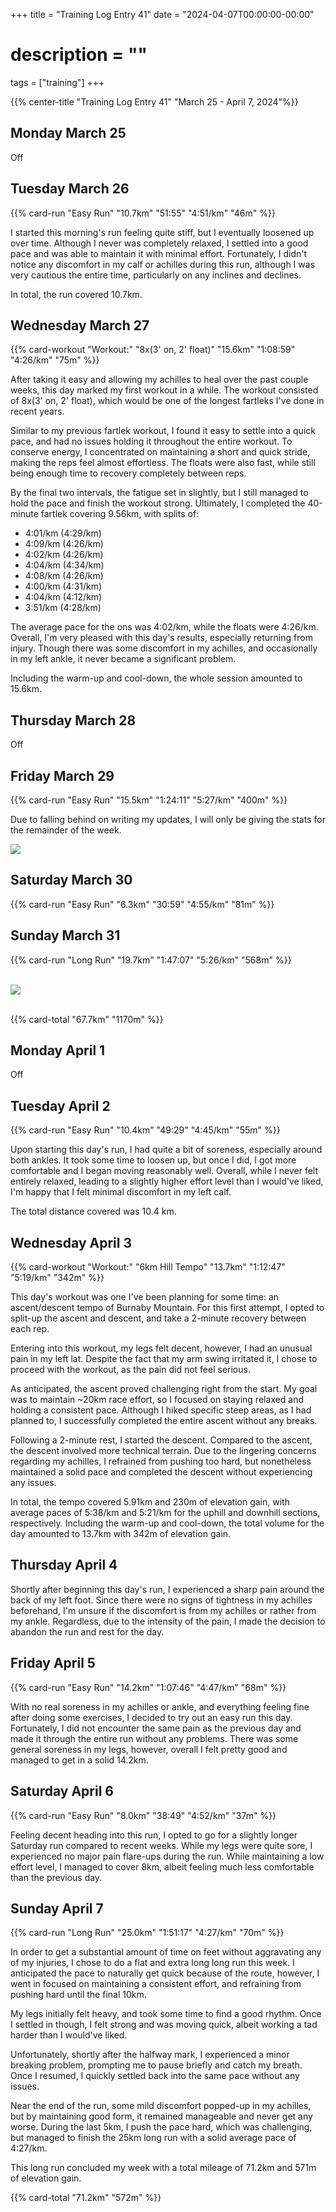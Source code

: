 +++
title = "Training Log Entry 41"
date = "2024-04-07T00:00:00-00:00"
# description = ""
tags = ["training"]
+++

{{% center-title "Training Log Entry 41" "March 25 - April 7, 2024"%}}

## Monday March 25

Off

## Tuesday March 26

{{% card-run "Easy Run" "10.7km" "51:55" "4:51/km" "46m" %}}

I started this morning's run feeling quite stiff, but I eventually loosened up over time.
Although I never was completely relaxed, I settled into a good pace and was able to maintain it with minimal effort. 
Fortunately, I didn't notice any discomfort in my calf or achilles during this run, although I was very cautious the entire time, particularly on any inclines and declines. 

In total, the run covered 10.7km.


## Wednesday March 27

{{% card-workout "Workout:" "8x(3' on, 2' float)" "15.6km" "1:08:59" "4:26/km" "75m" %}}

After taking it easy and allowing my achilles to heal over the past couple weeks, this day marked my first workout in a while.
The workout consisted of 8x(3' on, 2' float), which would be one of the longest fartleks I've done in recent years.

Similar to my previous fartlek workout, I found it easy to settle into a quick pace, and had no issues holding it throughout the entire workout. 
To conserve energy, I concentrated on maintaining a short and quick stride, making the reps feel almost effortless.
The floats were also fast, while still being enough time to recovery completely between reps.

By the final two intervals, the fatigue set in slightly, but I still managed to hold the pace and finish the workout strong.
Ultimately, I completed the 40-minute fartlek covering 9.56km, with splits of:

- 4:01/km (4:29/km)
- 4:09/km (4:26/km)
- 4:02/km (4:26/km)
- 4:04/km (4:34/km)
- 4:08/km (4:26/km)
- 4:00/km (4:31/km)
- 4:04/km (4:12/km)
- 3:51/km (4:28/km)

The average pace for the ons was 4:02/km, while the floats were 4:26/km. 
Overall, I'm very pleased with this day's results, especially returning from injury.
Though there was some discomfort in my achilles, and occasionally in my left ankle, it never became a significant problem. 

Including the warm-up and cool-down, the whole session amounted to 15.6km.


## Thursday March 28

Off


## Friday March 29

{{% card-run "Easy Run" "15.5km" "1:24:11" "5:27/km" "400m" %}}

Due to falling behind on writing my updates, I will only be giving the stats for the remainder of the week.

<div class="landscape"><img src="/images/gallery/2024/21.jpg.webp"></div>

## Saturday March 30

{{% card-run "Easy Run" "6.3km" "30:59" "4:55/km" "81m" %}}


## Sunday March 31

{{% card-run "Long Run" "19.7km" "1:47:07" "5:26/km" "568m" %}}

<br>

<div class="portrait"><img src="/images/gallery/2024/22.jpg.webp"></div>

<br>

{{% card-total "67.7km" "1170m" %}}


## Monday April 1

Off

## Tuesday April 2

{{% card-run "Easy Run" "10.4km" "49:29" "4:45/km" "55m" %}}

Upon starting this day's run, I had quite a bit of soreness, especially around both ankles.
It took some time to loosen up, but once I did, I got more comfortable and I began moving reasonably well. 
Overall, while I never felt entirely relaxed, leading to a slightly higher effort level than I would've liked, I'm happy that I felt minimal discomfort in my left calf.

The total distance covered was 10.4 km.


## Wednesday April 3

{{% card-workout "Workout:" "6km Hill Tempo" "13.7km" "1:12:47" "5:19/km" "342m" %}}

This day's workout was one I've been planning for some time: an ascent/descent tempo of Burnaby Mountain.
For this first attempt, I opted to split-up the ascent and descent, and take a 2-minute recovery between each rep. 

Entering into this workout, my legs felt decent, however, I had an unusual pain in my left lat.
Despite the fact that my arm swing irritated it, I chose to proceed with the workout, as the pain did not feel serious.

As anticipated, the ascent proved challenging right from the start. 
My goal was to maintain ~20km race effort, so I focused on staying relaxed and holding a consistent pace.
Although I hiked specific steep areas, as I had planned to, I successfully completed the entire ascent without any breaks.

Following a 2-minute rest, I started the descent. 
Compared to the ascent, the descent involved more technical terrain.
Due to the lingering concerns regarding my achilles, I refrained from pushing too hard, but nonetheless maintained a solid pace and completed the descent without experiencing any issues.

In total, the tempo covered 5.91km and 230m of elevation gain, with average paces of 5:38/km and 5:21/km for the uphill and downhill sections, respectively.
Including the warm-up and cool-down, the total volume for the day amounted to 13.7km with 342m of elevation gain.


## Thursday April 4

Shortly after beginning this day's run, I experienced a sharp pain around the back of my left foot.
Since there were no signs of tightness in my achilles beforehand, I'm unsure if the discomfort is from my achilles or rather from my ankle.
Regardless, due to the intensity of the pain, I made the decision to abandon the run and rest for the day.


## Friday April 5

{{% card-run "Easy Run" "14.2km" "1:07:46" "4:47/km" "68m" %}}

With no real soreness in my achilles or ankle, and everything feeling fine after doing some exercises, I decided to try out an easy run this day.
Fortunately, I did not encounter the same pain as the previous day and made it through the entire run without any problems.
There was some general soreness in my legs, however, overall I felt pretty good and managed to get in a solid 14.2km.  


## Saturday April 6

{{% card-run "Easy Run" "8.0km" "38:49" "4:52/km" "37m" %}}

Feeling decent heading into this run, I opted to go for a slightly longer Saturday run compared to recent weeks.
While my legs were quite sore, I experienced no major pain flare-ups during the run. 
While maintaining a low effort level, I managed to cover 8km, albeit feeling much less comfortable than the previous day.


## Sunday April 7

{{% card-run "Long Run" "25.0km" "1:51:17" "4:27/km" "70m" %}}

In order to get a substantial amount of time on feet without aggravating any of my injuries, I chose to do a flat and extra long long run this week.
I anticipated the pace to naturally get quick because of the route, however, I went in focused on maintaining a consistent effort, and refraining from pushing hard until the final 10km. 

My legs initially felt heavy, and took some time to find a good rhythm.
Once I settled in though, I felt strong and was moving quick, albeit working a tad harder than I would've liked.

Unfortunately, shortly after the halfway mark, I experienced a minor breaking problem, prompting me to pause briefly and catch my breath.
Once I resumed, I quickly settled back into the same pace without any issues.

Near the end of the run, some mild discomfort popped-up in my achilles, but by maintaining good form, it remained manageable and never get any worse.
During the last 5km, I push the pace hard, which was challenging, but managed to finish the 25km long run with a solid average pace of 4:27/km.

This long run concluded my week with a total mileage of 71.2km and 571m of elevation gain.

{{% card-total "71.2km" "572m" %}}

